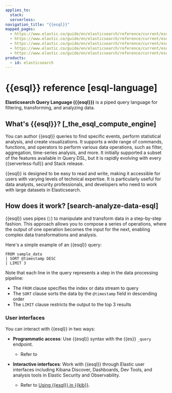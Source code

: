 ```yaml
---
applies_to:
  stack:
  serverless:
navigation_title: "{{esql}}"
mapped_pages:
  - https://www.elastic.co/guide/en/elasticsearch/reference/current/esql-language.html
  - https://www.elastic.co/guide/en/elasticsearch/reference/current/esql.html
  - https://www.elastic.co/guide/en/elasticsearch/reference/current/esql-getting-started.html
  - https://www.elastic.co/guide/en/elasticsearch/reference/current/esql-using.html
  - https://www.elastic.co/guide/en/elasticsearch/reference/current/esql-examples.html
products:
  - id: elasticsearch
---
```


# {{esql}} reference [esql-language]

**Elasticsearch Query Language ({{esql}})** is a piped query language for filtering, transforming, and analyzing data.

## What's {{esql}}? [_the_esql_compute_engine]

You can author {{esql}} queries to find specific events, perform statistical analysis, and create visualizations. It supports a wide range of commands, functions, and operators to perform various data operations, such as filter, aggregation, time-series analysis, and more. It initially supported a subset of the features available in Query DSL, but it is rapidly evolving with every {{serverless-full}} and Stack release.

{{esql}} is designed to be easy to read and write, making it accessible for users with varying levels of technical expertise. It is particularly useful for data analysts, security professionals, and developers who need to work with large datasets in Elasticsearch.

## How does it work? [search-analyze-data-esql]

{{esql}} uses pipes (`|`) to manipulate and transform data in a step-by-step fashion. This approach allows you to compose a series of operations, where the output of one operation becomes the input for the next, enabling complex data transformations and analysis.

Here's a simple example of an {{esql}} query:

```esql
FROM sample_data
| SORT @timestamp DESC
| LIMIT 3
```

Note that each line in the query represents a step in the data processing pipeline:
- The `FROM` clause specifies the index or data stream to query
- The `SORT` clause sorts the data by the `@timestamp` field in descending order
- The `LIMIT` clause restricts the output to the top 3 results

### User interfaces

You can interact with {{esql}} in two ways:

- **Programmatic access**: Use {{esql}} syntax with the {{es}} `_query` endpoint.
  - Refer to [](esql/esql-rest.md)

- **Interactive interfaces**: Work with {{esql}} through Elastic user interfaces including Kibana Discover, Dashboards, Dev Tools, and analysis tools in Elastic Security and Observability.
  - Refer to [Using {{esql}} in {{kib}}](docs-content://explore-analyze/query-filter/languages/esql-kibana.md).

